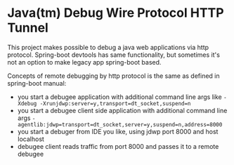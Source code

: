 # Java(tm) Debug Wire Protocol HTTP Tunnel

This project makes possible to debug a java web applications via http protocol.
Spring-boot devtools has same functionality, but sometimes it's not an option to make legacy app spring-boot based.

Concepts of remote debugging by http protocol is the same as defined in spring-boot manual:
* you start a debugee application with additional command line args like ``-Xdebug -Xrunjdwp:server=y,transport=dt_socket,suspend=n``
* you start a debugee client side application with additional command line args ``-agentlib:jdwp=transport=dt_socket,server=y,suspend=n,address=8000``
* you start a debuger from IDE you like, using jdwp port 8000 and host localhost
* debugee client reads traffic from port 8000 and passes it to a remote debugee

